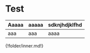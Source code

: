 # Test

| Aaaaa | aaaaa | sdknjhdjklfhd |
| ----- | ----- | ------------- |
| aaa | aaa | aaaa |

{!folder/inner.md!}
